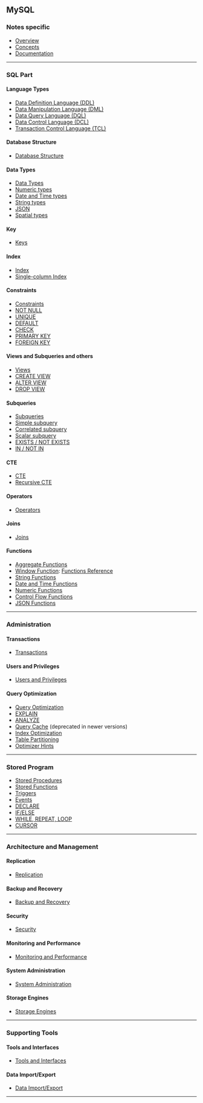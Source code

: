 ## MySQL

### Notes specific
- [Overview](lessons/overview/readme.md)
- [Concepts](lessons/concepts/readme.md)
- [Documentation](https://dev.mysql.com/doc/)

---

### SQL Part

#### Language Types
- [Data Definition Language (DDL)](lessons/languages/ddl.md)
- [Data Manipulation Language (DML)](lessons/languages/dml.md)  
- [Data Query Language (DQL)](lessons/languages/dql.md)  
- [Data Control Language (DCL)](lessons/languages/dcl.md)  
- [Transaction Control Language (TCL)](lessons/languages/tcl.md)

#### Database Structure
- [Database Structure](lessons/database_structure/readme.md)
<!-- [Database](lessons/database_structure/database/readme.md)  
- [Schema](lessons/database_structure/schema/readme.md)  
- [Table](lessons/database_structure/table/readme.md)  
- [Column](lessons/database_structure/column/readme.md)  
- [Row/Record](lessons/database_structure/row_record/readme.md)  -->

#### Data Types
- [Data Types](lessons/data_types/readme.md)  
- [Numeric types](lessons/data_types/numeric_types/readme.md)  
- [Date and Time types](lessons/data_types/date_time_types/readme.md)  
- [String types](lessons/data_types/string_types/readme.md)  
- [JSON](lessons/data_types/json/readme.md)  
- [Spatial types](lessons/data_types/spatial_types/readme.md)

#### Key
- [Keys](lessons/keys/readme.md)
<!-- - [Primary Key](lessons/keys_indexes/primary_key/readme.md)  
- [Foreign Key](lessons/keys_indexes/foreign_key/readme.md)  
- [Unique Key](lessons/keys_indexes/unique_key/readme.md)  
- [Composite Key](lessons/keys_indexes/composite_key/readme.md)  
- [Auto Increment](lessons/keys_indexes/auto_increment/readme.md)   -->

#### Index
- [Index](lessons/index/readme.md)  
- [Single-column Index](lessons/indexes/single_column_index.md)  
<!-- - [Composite Index](lessons/indexes/composite_index/readme.md)  
- [Full-text Index](lessons/indexes/full_text_index/readme.md)  
- [Spatial Index](lessons/indexes/spatial_index/readme.md) -->

#### Constraints
- [Constraints](lessons/constraints/readme.md) 
- [NOT NULL](lessons/constraints/not_null.md)  
- [UNIQUE](lessons/constraints/unique.md)  
- [DEFAULT](lessons/constraints/default.md)  
- [CHECK](lessons/constraints/check.md)  
- [PRIMARY KEY](lessons/constraints/primary_key.md)  
- [FOREIGN KEY](lessons/constraints/foreign_key.md)

#### Views and Subqueries and others
- [Views](lessons/views/readme.md) 
- [CREATE VIEW](lessons/views/create_view.md)  
- [ALTER VIEW](lessons/views/alter_view.md)  
- [DROP VIEW](lessons/views/drop_view.md)  

#### Subqueries
- [Subqueries](lessons/subqueries/readme.md)
- [Simple subquery](lessons/subqueries/simple_subquery.md)  
- [Correlated subquery](lessons/subqueries/correlated_subquery.md)  
- [Scalar subquery](lessons/subqueries/scalar_subquery.md)  
- [EXISTS / NOT EXISTS](lessons/subqueries/exists_not_exists.md)  
- [IN / NOT IN](lessons/subqueries/in_not_in.md)

#### CTE
- [CTE](lessons/cte/cte.md)
- [Recursive CTE](lessons/cte/recursive_cte.md)

#### Operators
- [Operators](lessons/operators/readme.md)  
<!-- - [Arithmetic Operators](lessons/operators/arithmetic_operators/readme.md)  
- [Comparison Operators](lessons/operators/comparison_operators/readme.md)  
- [Logical Operators](lessons/operators/logical_operators/readme.md)  
- [Bitwise Operators](lessons/operators/bitwise_operators/readme.md)  
- [Assignment Operators](lessons/operators/assignment_operators/readme.md) -->

#### Joins
- [Joins](lessons/joins/readme.md)
<!-- - [INNER JOIN](lessons/joins/inner_join/readme.md)  
- [LEFT JOIN](lessons/joins/left_join/readme.md)  
- [RIGHT JOIN](lessons/joins/right_join/readme.md)  
- [FULL OUTER JOIN](lessons/joins/full_outer_join/readme.md)  
- [CROSS JOIN](lessons/joins/cross_join/readme.md)  
- [SELF JOIN](lessons/joins/self_join/readme.md)  
- [NATURAL JOIN](lessons/joins/natural_join/readme.md)  
- [USING clause](lessons/joins/using_clause/readme.md)  
- [ON clause](lessons/joins/on_clause/readme.md) -->

#### Functions
- [Aggregate Functions](lessons/functions/aggregate_functions/readme.md)
- [Window Function](lessons/functions/window_functions/readme.md): [Functions Reference](lessons/functions/window_functions/functionreference.md)
  <!-- - [COUNT](lessons/functions/aggregate_functions/count/readme.md), [SUM](lessons/functions/aggregate_functions/sum/readme.md), [AVG](lessons/functions/aggregate_functions/avg/readme.md), [MIN](lessons/functions/aggregate_functions/min/readme.md), [MAX](lessons/functions/aggregate_functions/max/readme.md) -->
- [String Functions](lessons/functions/string_functions/readme.md)
  <!-- - [CONCAT](lessons/functions/string_functions/concat/readme.md), [LENGTH](lessons/functions/string_functions/length/readme.md), [REPLACE](lessons/functions/string_functions/replace/readme.md), [SUBSTRING](lessons/functions/string_functions/substring/readme.md), [LOWER](lessons/functions/string_functions/lower/readme.md), [UPPER](lessons/functions/string_functions/upper/readme.md) -->
- [Date and Time Functions](lessons/functions/date_time_functions/readme.md)
  <!-- - [NOW](lessons/functions/date_time_functions/now/readme.md), [CURDATE](lessons/functions/date_time_functions/curdate/readme.md), [DATE_ADD](lessons/functions/date_time_functions/date_add/readme.md), [DATEDIFF](lessons/functions/date_time_functions/datediff/readme.md), [STR_TO_DATE](lessons/functions/date_time_functions/str_to_date/readme.md) -->
- [Numeric Functions](lessons/functions/numeric_functions/readme.md)
  <!-- - [ROUND](lessons/functions/numeric_functions/round/readme.md), [CEIL](lessons/functions/numeric_functions/ceil/readme.md), [FLOOR](lessons/functions/numeric_functions/floor/readme.md), [MOD](lessons/functions/numeric_functions/mod/readme.md), [ABS](lessons/functions/numeric_functions/abs/readme.md) -->
- [Control Flow Functions](lessons/functions/control_flow_functions/readme.md)
  <!-- - [IF](lessons/functions/control_flow_functions/if/readme.md), [IFNULL](lessons/functions/control_flow_functions/ifnull/readme.md), [CASE](lessons/functions/control_flow_functions/case/readme.md), [COALESCE](lessons/functions/control_flow_functions/coalesce/readme.md) -->
- [JSON Functions](lessons/functions/json_functions/readme.md)
  <!-- - [JSON_OBJECT](lessons/functions/json_functions/json_object/readme.md), [JSON_ARRAY](lessons/functions/json_functions/json_array/readme.md), [JSON_EXTRACT](lessons/functions/json_functions/json_extract/readme.md), [JSON_SET](lessons/functions/json_functions/json_set/readme.md) -->

---

### Administration

#### Transactions
- [Transactions](lessons/transactions/readme.md)
<!-- - [START TRANSACTION](lessons/transactions/start_transaction/readme.md)
- [COMMIT](lessons/transactions/commit/readme.md)
- [ROLLBACK](lessons/transactions/rollback/readme.md)
- [SAVEPOINT](lessons/transactions/savepoint/readme.md)
- [RELEASE SAVEPOINT](lessons/transactions/release_savepoint/readme.md)
- [SET AUTOCOMMIT](lessons/transactions/set_autocommit/readme.md) -->


#### Users and Privileges
- [Users and Privileges](lessons/users_privileges/readme.md)
<!-- - [CREATE USER](lessons/users_privileges/create_user/readme.md)
- [DROP USER](lessons/users_privileges/drop_user/readme.md)
- [GRANT](lessons/users_privileges/grant/readme.md)
- [REVOKE](lessons/users_privileges/revoke/readme.md)
- [SET PASSWORD](lessons/users_privileges/set_password/readme.md)
- [SHOW GRANTS](lessons/users_privileges/show_grants/readme.md)
- [Authentication Plugins](lessons/users_privileges/authentication_plugins/readme.md)
- [Role Management](lessons/users_privileges/role_management/readme.md) -->


#### Query Optimization
- [Query Optimization](lessons/query_optimization/readme.md)
- [EXPLAIN](lessons/explain/readme.md)
- [ANALYZE](lessons/analyze/readme.md)
- [Query Cache](lessons/query_cache/readme.md) (deprecated in newer versions)
- [Index Optimization](lessons/index_optimization/readme.md)
- [Table Partitioning](lessons/table_partitioning/readme.md)
- [Optimizer Hints](lessons/optimizer_hints/readme.md)


---

### Stored Program
- [Stored Procedures](lessons/stored_procedures/readme.md)
- [Stored Functions](lessons/stored_functions/readme.md)
- [Triggers](lessons/triggers/readme.md)
  <!-- - [BEFORE INSERT/UPDATE/DELETE](lessons/triggers/before/readme.md)
  - [AFTER INSERT/UPDATE/DELETE](lessons/triggers/after/readme.md) -->
- [Events](lessons/events/readme.md)
  <!-- - [CREATE EVENT](lessons/events/create_event/readme.md)
  - [ALTER EVENT](lessons/events/alter_event/readme.md)
  - [DROP EVENT](lessons/events/drop_event/readme.md) -->
- [DECLARE](lessons/declare/readme.md)
- [IF/ELSE](lessons/if_else/readme.md)
- [WHILE, REPEAT, LOOP](lessons/loops/readme.md)
- [CURSOR](lessons/cursor/readme.md)

---

### Architecture and Management

#### Replication
- [Replication](lessons/replication/readme.md)
<!-- - [Master-Slave Replication](lessons/master_slave_replication/readme.md)
- [Master-Master Replication](lessons/master_master_replication/readme.md)
- [GTID (Global Transaction Identifiers)](lessons/gtid/readme.md)
- [Semi-synchronous Replication](lessons/semi_synchronous_replication/readme.md)
- [Delayed Replication](lessons/delayed_replication/readme.md)
- [Multi-Source Replication](lessons/multi_source_replication/readme.md) -->

#### Backup and Recovery
- [Backup and Recovery](lessons/backup_recovery/readme.md)
<!-- - [Logical Backup](lessons/logical_backup/readme.md)
  - [`mysqldump`, `mysqlpump`](lessons/mysqldump_mysqlpump/readme.md)
- [Physical Backup](lessons/physical_backup/readme.md)
  - [File-level copy of data directory](lessons/file_level_copy/readme.md)
- [Binary Logs](lessons/binary_logs/readme.md)
- [Point-in-time Recovery](lessons/point_in_time_recovery/readme.md)
- [Percona XtraBackup (external tool)](lessons/percona_xtrabackup/readme.md) -->

#### Security
- [Security](lessons/security/readme.md)
<!-- - [User Authentication](lessons/user_authentication/readme.md)
- [Access Control and Privileges](lessons/access_control_privileges/readme.md)
- [Encryption](lessons/encryption/readme.md)
  - [Data-at-rest Encryption](lessons/data_at_rest_encryption/readme.md)
  - [SSL/TLS for data-in-transit](lessons/ssl_tls_data_in_transit/readme.md)
- [SQL Injection Protection](lessons/sql_injection_protection/readme.md)
- [Firewall Plugin (Enterprise)](lessons/firewall_plugin/readme.md) -->

#### Monitoring and Performance
- [Monitoring and Performance](lessons/monitoring_performance/readme.md)
<!-- - [SHOW STATUS](lessons/show_status/readme.md)
- [SHOW PROCESSLIST](lessons/show_processlist/readme.md)
- [INFORMATION_SCHEMA](lessons/information_schema/readme.md)
- [PERFORMANCE_SCHEMA](lessons/performance_schema/readme.md)
- [Slow Query Log](lessons/slow_query_log/readme.md)
- [General Log](lessons/general_log/readme.md)
- [Error Log](lessons/error_log/readme.md) -->

#### System Administration
- [System Administration](lessons/system_administration/readme.md)
<!-- - [Configuration (`my.cnf`, `my.ini`)](lessons/configuration/readme.md)
- [Server Startup and Shutdown](lessons/server_startup_shutdown/readme.md)
- [User Management](lessons/user_management/readme.md)
- [Log Files](lessons/log_files/readme.md)
- [Time Zone Settings](lessons/time_zone_settings/readme.md)
- [Resource Limits](lessons/resource_limits/readme.md)
- [Environment Variables](lessons/environment_variables/readme.md) -->

#### Storage Engines
- [Storage Engines](lessons/storage_engines/readme.md)
<!-- - [InnoDB](lessons/storage_engines/innodb/readme.md)
- [MyISAM](lessons/storage_engines/myisam/readme.md)
- [MEMORY](lessons/storage_engines/memory/readme.md)
- [CSV](lessons/storage_engines/csv/readme.md)
- [ARCHIVE](lessons/storage_engines/archive/readme.md)
- [FEDERATED](lessons/storage_engines/federated/readme.md)
- [BLACKHOLE](lessons/storage_engines/blackhole/readme.md)
- [PERFORMANCE_SCHEMA](lessons/storage_engines/performance_schema/readme.md) -->

---

### Supporting Tools

#### Tools and Interfaces
- [Tools and Interfaces](lessons/tools_and_interfaces/readme.md)
<!-- - [MySQL CLI](lessons/mysql_cli/readme.md)
- [MySQL Workbench](lessons/mysql_workbench/readme.md)
- [phpMyAdmin](lessons/phpmyadmin/readme.md)
- [MySQL Shell](lessons/mysql_shell/readme.md)
- [MySQL Router](lessons/mysql_router/readme.md)
- [MySQL Utilities (deprecated)](lessons/mysql_utilities/readme.md) -->

#### Data Import/Export
- [Data Import/Export](lessons/data_import_export/readme.md)
<!-- - [LOAD DATA INFILE](lessons/data_import_export/load_data_infile/readme.md)
- [SELECT INTO OUTFILE](lessons/data_import_export/select_into_outfile/readme.md)
- [mysqldump](lessons/data_import_export/mysqldump/readme.md)
- [mysqlimport](lessons/data_import_export/mysqlimport/readme.md)
- [mysqlpump](lessons/data_import_export/mysqlpump/readme.md)
- [Import from CSV, JSON, XML](lessons/data_import_export/import_formats/readme.md) -->

---
